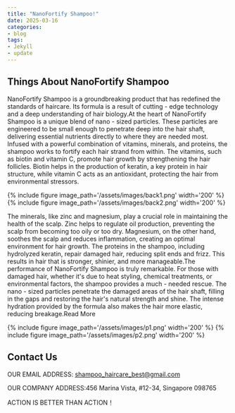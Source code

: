 ```yaml
---
title: "NanoFortify Shampoo!"
date: 2025-03-16
categories:
- blog
tags:
- Jekyll
- update
---
```


## Things About NanoFortify Shampoo

NanoFortify Shampoo is a groundbreaking product that has redefined the standards of haircare. Its formula is a result of cutting - edge technology and a deep understanding of hair biology.At the heart of NanoFortify Shampoo is a unique blend of nano - sized particles. These particles are engineered to be small enough to penetrate deep into the hair shaft, delivering essential nutrients directly to where they are needed most. Infused with a powerful combination of vitamins, minerals, and proteins, the shampoo works to fortify each hair strand from within. The vitamins, such as biotin and vitamin C, promote hair growth by strengthening the hair follicles. Biotin helps in the production of keratin, a key protein in hair structure, while vitamin C acts as an antioxidant, protecting the hair from environmental stressors.

{% include figure image_path='/assets/images/back1.png' width='200' %}
{% include figure image_path='/assets/images/back2.png' width='200' %}

The minerals, like zinc and magnesium, play a crucial role in maintaining the health of the scalp. Zinc helps to regulate oil production, preventing the scalp from becoming too oily or too dry. Magnesium, on the other hand, soothes the scalp and reduces inflammation, creating an optimal environment for hair growth. The proteins in the shampoo, including hydrolyzed keratin, repair damaged hair, reducing split ends and frizz. This results in hair that is stronger, shinier, and more manageable.The performance of NanoFortify Shampoo is truly remarkable. For those with damaged hair, whether it's due to heat styling, chemical treatments, or environmental factors, the shampoo provides a much - needed rescue. The nano - sized particles penetrate the damaged areas of the hair shaft, filling in the gaps and restoring the hair's natural strength and shine. The intense hydration provided by the formula also makes the hair more elastic, reducing breakage.Read More

{% include figure image_path='/assets/images/p1.png' width='200' %}
{% include figure image_path='/assets/images/p2.png' width='200' %}


## Contact Us

OUR EMAIL ADDRESS: shampoo_haircare_best@gmail.com

OUR COMPANY ADDRESS:456 Marina Vista, #12-34, Singapore 098765

ACTION IS BETTER THAN ACTION！
